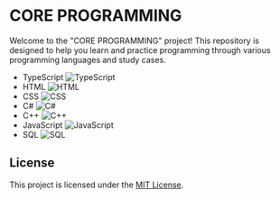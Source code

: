 # CORE PROGRAMMING

Welcome to the "CORE PROGRAMMING" project! This repository is designed to help you learn and practice programming through various programming languages and study cases.

- TypeScript ![TypeScript](https://img.icons8.com/color/48/000000/typescript.png)
- HTML ![HTML](https://img.icons8.com/color/48/000000/html-5.png)
- CSS ![CSS](https://img.icons8.com/color/48/000000/css3.png)
- C# ![C#](https://img.icons8.com/color/48/000000/c-sharp-logo.png)
- C++ ![C++](https://img.icons8.com/color/48/000000/c-plus-plus-logo.png)
- JavaScript ![JavaScript](https://img.icons8.com/color/48/000000/javascript.png)
- SQL ![SQL](https://img.icons8.com/color/48/000000/sql.png)

## License
This project is licensed under the [MIT License](LICENSE).
